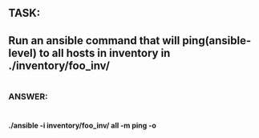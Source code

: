 
##
##    TASK:
##    Run an ansible command that will ping(ansible-level) to all hosts in inventory in ./inventory/foo_inv/
#

#

###
### ANSWER:
###
#
#### ./ansible -i inventory/foo_inv/ all -m ping -o
####

